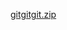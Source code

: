 [gitgitgit.zip](https://github.com/Shabnam-Ghorbani/Shabnam-Ghorbani/files/10418620/gitgitgit.zip)








 
